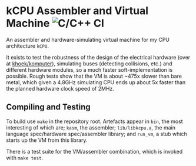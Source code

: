 # kCPU Assembler and Virtual Machine ![C/C++ CI](https://github.com/khoek/kcpu-vm/workflows/C/C++%20CI/badge.svg)

An assembler and hardware-simulating virtual machine for my CPU architecture `kCPU`.

It exists to test the robustness of the design of the electrical hardware (over at [khoek/komputer](https://github.com/khoek/komputer)), simulating buses (detecting collisions, etc.) and different hardware modules, so a much faster soft-implementation is possible. Rough tests show that the VM is about ~475x slower than bare metal, which given a 4.8GHz simulating CPU ends up about 5x faster than the planned hardware clock speed of 2MHz.

## Compiling and Testing

To build use `make` in the repository root. Artefacts appear in `bin`, the most interesting of which are; `kasm`, the assembler; `lib/libkcpu.a`, the main language spec/hardware spec/assembler library; and `run_vm`, a stub which starts up the VM from this library.

There is a test suite for the VM/assembler combination, which is invoked with `make test`.
